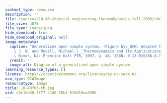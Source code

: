 ```yaml
---
content_type: resource
description: ''
file: /courses/10-40-chemical-engineering-thermodynamics-fall-2003/c0c1bb385f77c1d620b45f6d10aa498b_10-40f03-th.jpg
file_size: 4878
file_type: image/jpeg
hide_download: true
hide_download_original: null
image_metadata:
  caption: "Generalized open simple system. (Figure by\_OCW. Adapted from Tester,\
    \ J. W. and Modell, Michael.\__Thermodynamics and Its Applications_. Upper Saddle\
    \ River, NJ: Prentice Hall PTR, 1997, p. 46. ISBN: 0-13-915356-X.)"
  credit: ''
  image-alt: Diagram of a generalized open simple system.
learning_resource_types: []
license: https://creativecommons.org/licenses/by-nc-sa/4.0/
ocw_type: OCWImage
resourcetype: Image
title: 10-40f03-th.jpg
uid: c0c1bb38-5f77-c1d6-20b4-5f6d10aa498b
---
```

